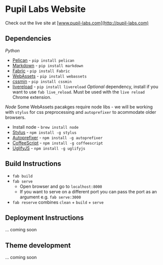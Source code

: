 Pupil Labs Website
==================
Check out the live site at [www.pupil-labs.com](http://pupil-labs.com)

## Dependencies

*Python*
  + [Pelican](https://github.com/getpelican/pelican) - `pip install pelican`
  + [Markdown](https://github.com/waylan/Python-Markdown) - `pip install markdown`
  + [Fabric](http://www.fabfile.org/) - `pip install Fabric`
  + [WebAssets](https://github.com/miracle2k/webassets/) - `pip install webassets`
  + [cssmin](http://github.com/zacharyvoase/cssmin) - `pip install cssmin`
  + [livereload](https://github.com/lepture/python-livereload) - `pip install livereload` *Optional* dependency, install if you want to use `fab live_reload`. Must be used with the `live reload` Chrome extension. 

*Node*
Some WebAssets pacakges require node libs - we will be working with `stylus` for css preprocessing and `autoprefixer` to acommodate older browsers. 
  + Install node - `brew install node` 
  + [Stylus](https://learnboost.github.io/stylus/) - `npm install -g stylus` 
  + [Autoprefixer](https://github.com/postcss/autoprefixer) - `npm install -g autoprefixer`
  + [CoffeeScript](http://coffeescript.org/) - `npm install -g coffeescript`
  + [UglifyJS](https://github.com/mishoo/UglifyJS) - `npm install -g uglifyjs`

## Build Instructions
  
  + `fab build`
  + `fab serve`
    + Open browser and go to `localhost:8000`
    + If you want to serve on a different port you can pass the port as an argument e.g. `fab serve:3000` 
  + `fab reserve` combines `clean` + `build` + `serve`

## Deployment Instructions
... coming soon

## Theme development
... coming soon